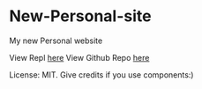 # New-Personal-site

My new Personal website

View Repl [here](https://replit.com/@Raadsel/Raadselv?=1)
View Github Repo [here](https://github.com/Raadsl/raadsl.github.io)

License: MIT.
Give credits if you use components:)
